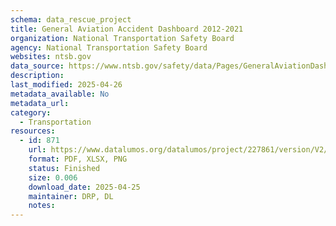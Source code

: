 ```yaml
---
schema: data_rescue_project 
title: General Aviation Accident Dashboard 2012-2021
organization: National Transportation Safety Board
agency: National Transportation Safety Board
websites: ntsb.gov
data_source: https://www.ntsb.gov/safety/data/Pages/GeneralAviationDashboard.aspx#AVSpreadsheet
description: 
last_modified: 2025-04-26
metadata_available: No
metadata_url: 
category:
  - Transportation 
resources:
  - id: 871
    url: https://www.datalumos.org/datalumos/project/227861/version/V2/view
    format: PDF, XLSX, PNG
    status: Finished
    size: 0.006
    download_date: 2025-04-25
    maintainer: DRP, DL
    notes: 
---
```

